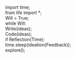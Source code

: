 import time; <br/>
from life import *; <br/>
Will = True; <br/>
while Will: <br/>
 Write(ideas); <br/>
 Code(ideas); <br/>
 if Reflection(Time): <br/>
    time.sleep(ideation(Feedback)); <br/>
explore(); <br/>
